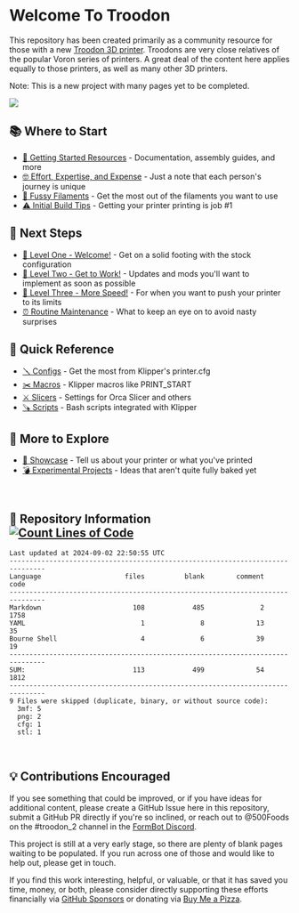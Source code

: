 # Welcome To Troodon
This repository has been created primarily as a community resource for those with a new [Troodon 3D printer](https://www.formbot3d.com/collections/troodon-390). Troodons are very close relatives of the popular Voron series of printers. A great deal of the content here applies equally to those printers, as well as many other 3D printers. 

Note: This is a new project with many pages yet to be completed.

<img src="https://progressbar-guibranco.vercel.app/68/?scale=89&title=%20Completed%20&width=415&suffix=%20%2F%20108%20Pages">

## 📚 Where to Start
- [🤔 Getting Started Resources](https://github.com/500Foods/WelcomeToTroodon/blob/main/docs/getting_started.md) - Documentation, assembly guides, and more
- [🤓 Effort, Expertise, and Expense](https://github.com/500Foods/WelcomeToTroodon/blob/main/docs/effort.md) - Just a note that each person's journey is unique
- [🧐 Fussy Filaments](https://github.com/500Foods/WelcomeToTroodon/blob/main/docs/filaments.md) - Get the most out of the filaments you want to use
- [⚠️ Initial Build Tips](https://github.com/500Foods/WelcomeToTroodon/blob/main/docs/initial_build.md) - Getting your printer printing is job #1

## 🚀 Next Steps
- [🙂 Level One - Welcome!](https://github.com/500Foods/WelcomeToTroodon/blob/main/docs/level_1.md) - Get on a solid footing with the stock configuration 
- [🔨 Level Two - Get to Work!](https://github.com/500Foods/WelcomeToTroodon/blob/main/docs/level_2.md) - Updates and mods you'll want to implement as soon as possible
- [🥇 Level Three - More Speed!](https://github.com/500Foods/WelcomeToTroodon/blob/main/docs/level_3.md) - For when you want to push your printer to its limits
- [⏰ Routine Maintenance](https://github.com/500Foods/WelcomeToTroodon/blob/main/docs/maintenance.md) - What to keep an eye on to avoid nasty surprises

## 🏹 Quick Reference
- [🪛 Configs](https://github.com/500Foods/WelcomeToTroodon/blob/main/docs/configuration.md) - Get the most from Klipper's printer.cfg
- [✂️ Macros](https://github.com/500Foods/WelcomeToTroodon/blob/main/docs/macros.md) - Klipper macros like PRINT_START
- [⚔️ Slicers](https://github.com/500Foods/WelcomeToTroodon/blob/main/docs/slicers.md) - Settings for Orca Slicer and others
- [🪚 Scripts](https://github.com/500Foods/WelcomeToTroodon/blob/main/docs/scripts.md) - Bash scripts integrated with Klipper

## 🎪 More to Explore
- [🥳 Showcase](https://github.com/500Foods/WelcomeToTroodon/blob/main/docs/showcase.md) - Tell us about your printer or what you've printed
- [💣 Experimental Projects](https://github.com/500Foods/WelcomeToTroodon/blob/main/docs/experiments.md) - Ideas that aren't quite fully baked yet

<p><br></p>

## 📏 Repository Information &nbsp; &nbsp; &nbsp; &nbsp; [![Count Lines of Code](https://github.com/500Foods/WelcomeToTroodon/actions/workflows/main.yml/badge.svg)](https://github.com/500Foods/WelcomeToTroodon/actions/workflows/main.yml)
<!--CLOC-START -->
```
Last updated at 2024-09-02 22:50:55 UTC
-------------------------------------------------------------------------------
Language                     files          blank        comment           code
-------------------------------------------------------------------------------
Markdown                       108            485              2           1758
YAML                             1              8             13             35
Bourne Shell                     4              6             39             19
-------------------------------------------------------------------------------
SUM:                           113            499             54           1812
-------------------------------------------------------------------------------
9 Files were skipped (duplicate, binary, or without source code):
  3mf: 5
  png: 2
  cfg: 1
  stl: 1
```
<!--CLOC-END-->

<p><br></p>

## 💡 Contributions Encouraged
If you see something that could be improved, or if you have ideas for additional content, please create a GitHub Issue here in this repository, submit a GitHub PR directly if you're so inclined, or reach out to @500Foods on the #troodon_2 channel in the [FormBot Discord](https://discord.gg/spAGFK2PnN).

This project is still at a very early stage, so there are plenty of blank pages waiting to be populated. If you run across one of those and would like to help out, please get in touch.

If you find this work interesting, helpful, or valuable, or that it has saved you time, money, or both, please consider directly supporting these efforts financially via [GitHub Sponsors](https://github.com/sponsors/500Foods) or donating via [Buy Me a Pizza](https://www.buymeacoffee.com/andrewsimard500).


